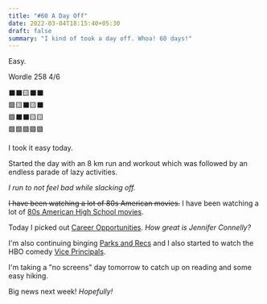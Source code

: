 ```yaml
---
title: "#60 A Day Off"
date: 2022-03-04T18:15:40+05:30
draft: false
summary: "I kind of took a day off. Whoa! 60 days!"
---
```


Easy.

Wordle 258 4/6

⬛⬛🟨⬛⬛\
🟩🟨⬛🟨⬛\
🟩⬛⬛🟨🟨\
🟩🟩🟩🟩🟩

I took it easy today.

Started the day with an 8 km run and workout which was followed by an endless parade of lazy activities.

_I run to not feel bad while slacking off._

~~I have been watching a lot of 80s American movies.~~ I have been watching a lot of [80s American High School movies](https://www.google.com/search?q=80s+highschool+movies).

Today I picked out [Career Opportunities](https://www.imdb.com/title/tt0101545/). _How great is Jennifer Connelly?_

I'm also continuing binging [Parks and Recs](https://www.imdb.com/title/tt1266020/) and I also started to watch the HBO comedy [Vice Principals](https://www.imdb.com/title/tt3766376/).

I'm taking a "no screens" day tomorrow to catch up on reading and some easy hiking.

Big news next week! _Hopefully!_
